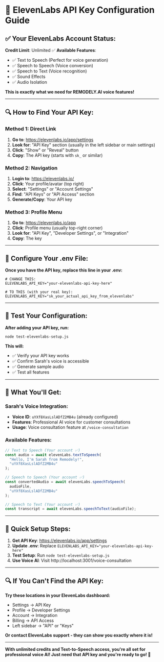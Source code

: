 # 🔑 ElevenLabs API Key Configuration Guide

## ✅ **Your ElevenLabs Account Status:**

**Credit Limit**: Unlimited ✅
**Available Features**:
- ✅ Text to Speech (Perfect for voice generation)
- ✅ Speech to Speech (Voice conversion)
- ✅ Speech to Text (Voice recognition)
- ✅ Sound Effects
- ✅ Audio Isolation

**This is exactly what we need for REMODELY.AI voice features!**

---

## 🔍 **How to Find Your API Key:**

### **Method 1: Direct Link**
1. **Go to**: https://elevenlabs.io/app/settings
2. **Look for**: "API Key" section (usually in the left sidebar or main settings)
3. **Click**: "Show" or "Reveal" button
4. **Copy**: The API key (starts with `sk_` or similar)

### **Method 2: Navigation**
1. **Login to**: https://elevenlabs.io/
2. **Click**: Your profile/avatar (top right)
3. **Select**: "Settings" or "Account Settings"
4. **Find**: "API Keys" or "API Access" section
5. **Generate/Copy**: Your API key

### **Method 3: Profile Menu**
1. **Go to**: https://elevenlabs.io/app
2. **Click**: Profile menu (usually top-right corner)
3. **Look for**: "API Key", "Developer Settings", or "Integration"
4. **Copy**: The key

---

## 🔧 **Configure Your .env File:**

**Once you have the API key, replace this line in your .env:**

```env
# CHANGE THIS:
ELEVENLABS_API_KEY="your-elevenlabs-api-key-here"

# TO THIS (with your real key):
ELEVENLABS_API_KEY="sk_your_actual_api_key_from_elevenlabs"
```

---

## 🧪 **Test Your Configuration:**

**After adding your API key, run:**
```bash
node test-elevenlabs-setup.js
```

**This will:**
- ✅ Verify your API key works
- ✅ Confirm Sarah's voice is accessible
- ✅ Generate sample audio
- ✅ Test all features

---

## 🎤 **What You'll Get:**

### **Sarah's Voice Integration:**
- **Voice ID**: `uYXf8XasLslADfZ2MB4u` (already configured)
- **Features**: Professional AI voice for customer consultations
- **Usage**: Voice consultation feature at `/voice-consultation`

### **Available Features:**
```typescript
// Text to Speech (Your account ✅)
const audio = await elevenLabs.textToSpeech(
  "Hello, I'm Sarah from Remodely!", 
  "uYXf8XasLslADfZ2MB4u"
);

// Speech to Speech (Your account ✅)  
const convertedAudio = await elevenLabs.speechToSpeech(
  audioFile, 
  "uYXf8XasLslADfZ2MB4u"
);

// Speech to Text (Your account ✅)
const transcript = await elevenLabs.speechToText(audioFile);
```

---

## 🚀 **Quick Setup Steps:**

1. **Get API Key**: https://elevenlabs.io/app/settings
2. **Update .env**: Replace `ELEVENLABS_API_KEY="your-elevenlabs-api-key-here"`
3. **Test Setup**: Run `node test-elevenlabs-setup.js`
4. **Use Voice AI**: Visit http://localhost:3001/voice-consultation

---

## 🔍 **If You Can't Find the API Key:**

**Try these locations in your ElevenLabs dashboard:**
- Settings → API Key
- Profile → Developer Settings
- Account → Integration
- Billing → API Access
- Left sidebar → "API" or "Keys"

**Or contact ElevenLabs support - they can show you exactly where it is!**

---

**With unlimited credits and Text-to-Speech access, you're all set for professional voice AI! Just need that API key and you're ready to go! 🎉**
